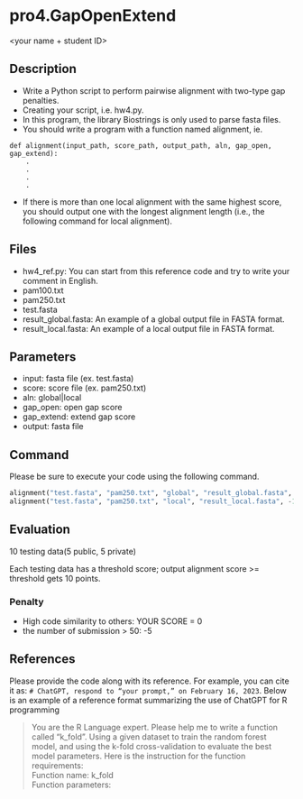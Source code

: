 # pro4.GapOpenExtend
<your name + student ID>
## Description

* Write a Python script to perform pairwise alignment with two-type gap penalties.
* Creating your script, i.e. hw4.py.
* In this program, the library Biostrings is only used to parse fasta files.
* You should write a program with a function named alignment, ie.
```
def alignment(input_path, score_path, output_path, aln, gap_open, gap_extend):
    .
    .
    .
    .
```
* If there is more than one local alignment with the same highest score, you should output one with the longest alignment length (i.e., the following command for local alignment).

## Files

* hw4_ref.py: You can start from this reference code and try to write your comment in English.
* pam100.txt
* pam250.txt
* test.fasta
* result_global.fasta: An example of a global output file in FASTA format.
* result_local.fasta: An example of  a local output file in FASTA format.

## Parameters

* input: fasta file (ex. test.fasta)
* score: score file (ex. pam250.txt)
* aln: global|local
* gap_open: open gap score
* gap_extend: extend gap score
* output: fasta file

## Command

Please be sure to execute your code using the following command.

```Python
alignment("test.fasta", "pam250.txt", "global", "result_global.fasta", -10, -2), threshold = 45
alignment("test.fasta", "pam250.txt", "local", "result_local.fasta", -10, -2), threshold = 59
```

## Evaluation

10 testing data(5 public, 5 private)

Each testing data has a threshold score; output alignment score >= threshold gets 10 points.

### Penalty

* High code similarity to others: YOUR SCORE = 0
* the number of submission > 50: -5


## References
Please provide the code along with its reference. For example, you can cite it as: ```# ChatGPT, respond to “your prompt,” on February 16, 2023```. Below is an example of a reference format summarizing the use of ChatGPT for R programming

>You are the R Language expert.
>Please help me to write a function called “k_fold”.
>Using a given dataset to train the random forest model, and using the k-fold cross-validation to evaluate the best model parameters. Here is the instruction for the function requirements:\
>Function name: k_fold\
>Function parameters:
